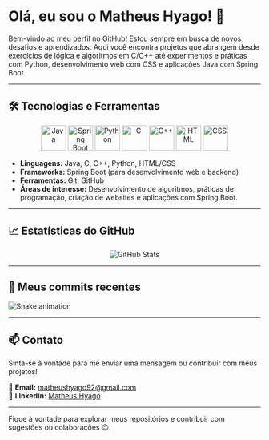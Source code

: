 # Olá, eu sou o Matheus Hyago! 👋

Bem-vindo ao meu perfil no GitHub! Estou sempre em busca de novos desafios e aprendizados. Aqui você encontra projetos que abrangem desde exercícios de lógica e algoritmos em C/C++ até experimentos e práticas com Python, desenvolvimento web com CSS e aplicações Java com Spring Boot.

---

## 🛠️ Tecnologias e Ferramentas  

<p align="center">
  <img src="https://github.com/MatheusHyago/MatheusHyago/raw/main/imagens/java-logo.svg" alt="Java" width="50"/>
  <img src="https://github.com/MatheusHyago/MatheusHyago/raw/main/imagens/spring-boot-logo.svg" alt="Spring Boot" width="50"/>
  <img src="https://github.com/MatheusHyago/MatheusHyago/raw/main/imagens/python-logo.svg" alt="Python" width="50"/>
  <img src="https://github.com/MatheusHyago/MatheusHyago/raw/main/imagens/c-logo.svg" alt="C" width="50"/>
  <img src="https://github.com/MatheusHyago/MatheusHyago/raw/main/imagens/cplusplus-logo.svg" alt="C++" width="50"/>
  <img src="https://github.com/MatheusHyago/MatheusHyago/raw/main/imagens/html5-logo.svg" alt="HTML" width="50"/>
  <img src="https://github.com/MatheusHyago/MatheusHyago/raw/main/imagens/css3-logo.svg" alt="CSS" width="50"/>
</p>

- **Linguagens:** Java, C, C++, Python, HTML/CSS  
- **Frameworks:** Spring Boot (para desenvolvimento web e backend)  
- **Ferramentas:** Git, GitHub  
- **Áreas de interesse:** Desenvolvimento de algoritmos, práticas de programação, criação de websites e aplicações com Spring Boot.  

---

## 📈 Estatísticas do GitHub  

<p align="center">
  <img src="https://github-readme-stats.vercel.app/api?username=MatheusHyago&show_icons=true&theme=dark" alt="GitHub Stats">
</p>

---

## 🐍 Meus commits recentes  

![Snake animation](https://github.com/MatheusHyago/MatheusHyago/raw/main/github-contribution-grid-snake.svg)

---

## 📫 Contato  

Sinta-se à vontade para me enviar uma mensagem ou contribuir com meus projetos!  

📧 **Email:** [matheushyago92@gmail.com](mailto:matheushyago92@gmail.com)  
🔗 **LinkedIn:** [Matheus Hyago](https://www.linkedin.com/in/matheus-hyago-662897260/)  

---

Fique à vontade para explorar meus repositórios e contribuir com sugestões ou colaborações 😉.
